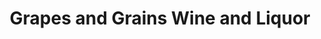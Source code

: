 ---
title: "Grapes and Grains Wine and Liquor"
url: /denver/grapes-and-grains-wine-and-liquor/
shop: Spirituosen
---
